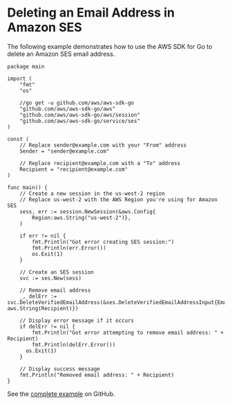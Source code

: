 # Deleting an Email Address in Amazon SES<a name="ses-example-delete-address"></a>

The following example demonstrates how to use the AWS SDK for Go to delete an Amazon SES email address\.

```
package main

import (
    "fmt"
    "os"
    
    //go get -u github.com/aws/aws-sdk-go
    "github.com/aws/aws-sdk-go/aws"
    "github.com/aws/aws-sdk-go/aws/session"
    "github.com/aws/aws-sdk-go/service/ses"
)

const (
    // Replace sender@example.com with your "From" address
    Sender = "sender@example.com"
    
    // Replace recipient@example.com with a "To" address
    Recipient = "recipient@example.com"
)

func main() {
    // Create a new session in the us-west-2 region
    // Replace us-west-2 with the AWS Region you're using for Amazon SES
    sess, err := session.NewSession(&aws.Config{
        Region:aws.String("us-west-2")},
    )

    if err != nil {
        fmt.Println("Got error creating SES session:")
        fmt.Println(err.Error())
        os.Exit(1)
    }
    
    // Create an SES session
    svc := ses.New(sess)

    // Remove email address
    _, delErr := svc.DeleteVerifiedEmailAddress(&ses.DeleteVerifiedEmailAddressInput{EmailAddress: aws.String(Recipient)})
    
    // Display error message if it occurs
    if delErr != nil {
        fmt.Println("Got error attempting to remove email address: " + Recipient)
        fmt.Println(delErr.Error())
      os.Exit(1)
    }

    // Display success message
    fmt.Println("Removed email address: " + Recipient)
}
```

See the [complete example](https://github.com/awsdocs/aws-doc-sdk-examples/blob/master/go/example_code/ses/ses_delete_address.go) on GitHub\.